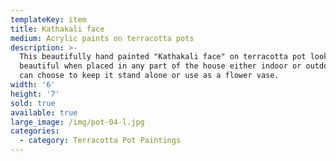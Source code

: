 ```yaml
---
templateKey: item
title: Kathakali face
medium: Acrylic paints on terracotta pots
description: >-
  This beautifully hand painted "Kathakali face" on terracotta pot looks so
  beautiful when placed in any part of the house either indoor or outdoor. You
  can choose to keep it stand alone or use as a flower vase.
width: '6'
height: '7'
sold: true
available: true
large_image: /img/pot-04-l.jpg
categories:
  - category: Terracotta Pot Paintings
---
```


